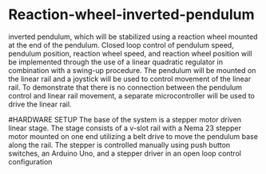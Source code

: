 # Reaction-wheel-inverted-pendulum
 inverted pendulum, which will be stabilized using a reaction wheel mounted at the end of the pendulum. Closed loop control of pendulum speed, pendulum position, reaction wheel speed, and reaction wheel position will be implemented through the use of a linear quadratic regulator in combination with a swing-up procedure. The pendulum will be mounted on the linear rail  and a joystick will be used to control movement of the linear rail. To demonstrate that there is no connection between the pendulum control and linear rail movement, a separate microcontroller will be used to drive the linear rail.
 
 #HARDWARE SETUP 
 The base of the system is a stepper motor driven linear stage. The stage consists of a v-slot rail with a Nema 23 stepper motor mounted on one end utilizing a belt drive to move the pendulum base along the rail. The stepper is controlled manually using push button switches, an Arduino Uno, and a stepper driver in an open loop control configuration
